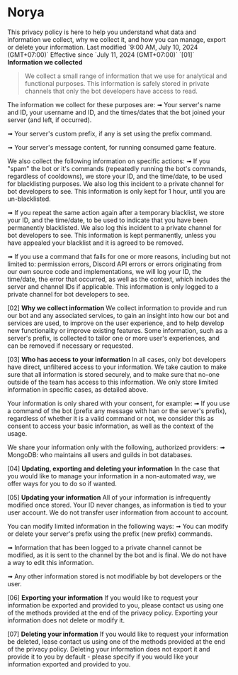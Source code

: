 # Norya

This privacy policy is here to help you understand what data and information we collect, why we collect it, and how you can manage, export or delete your information.
Last modified \`9:00 AM, July 10, 2024 (GMT+07:00)\`
Effective since \`July 11, 2024 (GMT+07:00)\` 
\`[01]\` **Information we collected**
> We collect a small range of information that we use for analytical and functional purposes. This information is safely stored in private channels that only the bot developers have access to read.

The information we collect for these purposes are:
➟ Your server's name and ID, your username and ID, and the times/dates that the bot joined your server (and left, if occurred).

➟ Your server's custom prefix, if any is set using the prefix command.

➟ Your server's message content, for running consumed game feature.

We also collect the following information on specific actions:
➟ If you "spam" the bot or it's commands (repeatedly running the bot's commands, regardless of cooldowns), we store your ID, and the time/date, to be used for blacklisting purposes. We also log this incident to a private channel for bot developers to see. This information is only kept for 1 hour, until you are un-blacklisted.

➟ If you repeat the same action again after a temporary blacklist, we store your ID, and the time/date, to be used to indicate that you have been permanently blacklisted. We also log this incident to a private channel for bot developers to see. This information is kept permanently, unless you have appealed your blacklist and it is agreed to be removed.

➟ If you use a command that fails for one or more reasons, including but not limited to: permission errors, Discord API errors or errors originating from our own source code and implementations, we will log your ID, the time/date, the error that occurred, as well as the context, which includes the server and channel IDs if applicable. This information is only logged to a private channel for bot developers to see.

[02] **Why we collect information**
We collect information to provide and run our bot and any associated services, to gain an insight into how our bot and services are used, to improve on the user experience, and to help develop new functionality or improve existing features.
Some information, such as a server's prefix, is collected to tailor one or more user's experiences, and can be removed if necessary or requested.

[03] **Who has access to your information**
In all cases, only bot developers have direct, unfiltered access to your information. We take caution to make sure that all information is stored securely, and to make sure that no-one outside of the team has access to this information. We only store limited information in specific cases, as detailed above.

Your information is only shared with your consent, for example:
➟ If you use a command of the bot (prefix any message with han or the server's prefix), regardless of whether it is a valid command or not, we consider this as consent to access your basic information, as well as the context of the usage.

We share your information only with the following, authorized providers:
➟ MongoDB: who maintains all users and guilds in bot databases.

[04] **Updating, exporting and deleting your information**
In the case that you would like to manage your information in a non-automated way, we offer ways for you to do so if wanted.

[05] **Updating your information**
All of your information is infrequently modified once stored. Your ID never changes, as information is tied to your user account. We do not transfer user information from account to account.

You can modify limited information in the following ways:
➟ You can modify or delete your server's prefix using the prefix (new prefix) commands.

➟ Information that has been logged to a private channel cannot be modified, as it is sent to the channel by the bot and is final. We do not have a way to edit this information.

➟ Any other information stored is not modifiable by bot developers or the user.

[06] **Exporting your information**
If you would like to request your information be exported and provided to you, please contact us using one of the methods provided at the end of the privacy policy. Exporting your information does not delete or modify it.

[07] **Deleting your information**
If you would like to request your information be deleted, lease contact us using one of the methods provided at the end of the privacy policy. Deleting your information does not export it and provide it to you by default - please specify if you would like your information exported and provided to you.


